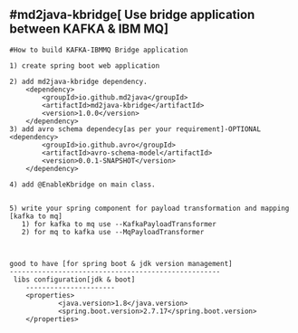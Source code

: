 #md2java-kbridge[ Use bridge application between KAFKA & IBM MQ]
----------------------------------------------------------------
	
	#How to build KAFKA-IBMMQ Bridge application
	
	1) create spring boot web application
	
	2) add md2java-kbridge dependency.
		<dependency>
			<groupId>io.github.md2java</groupId>
			<artifactId>md2java-kbridge</artifactId>
			<version>1.0.0</version>
		</dependency>
	3) add avro schema dependecy[as per your requirement]-OPTIONAL
	<dependency>
			<groupId>io.github.avro</groupId>
			<artifactId>avro-schema-model</artifactId>
			<version>0.0.1-SNAPSHOT</version>
		</dependency>
	
	4) add @EnableKbridge on main class.
	
	
    5) write your spring component for payload transformation and mapping [kafka to mq]
       1) for kafka to mq use --KafkaPayloadTransformer 
       2) for mq to kafka use --MqPayloadTransformer
       
     
 
    good to have [for spring boot & jdk version management]
    ----------------------------------------------------
     libs configuration[jdk & boot]
		----------------------
		<properties>
				<java.version>1.8</java.version>
				<spring.boot.version>2.7.17</spring.boot.version>
		</properties>
		